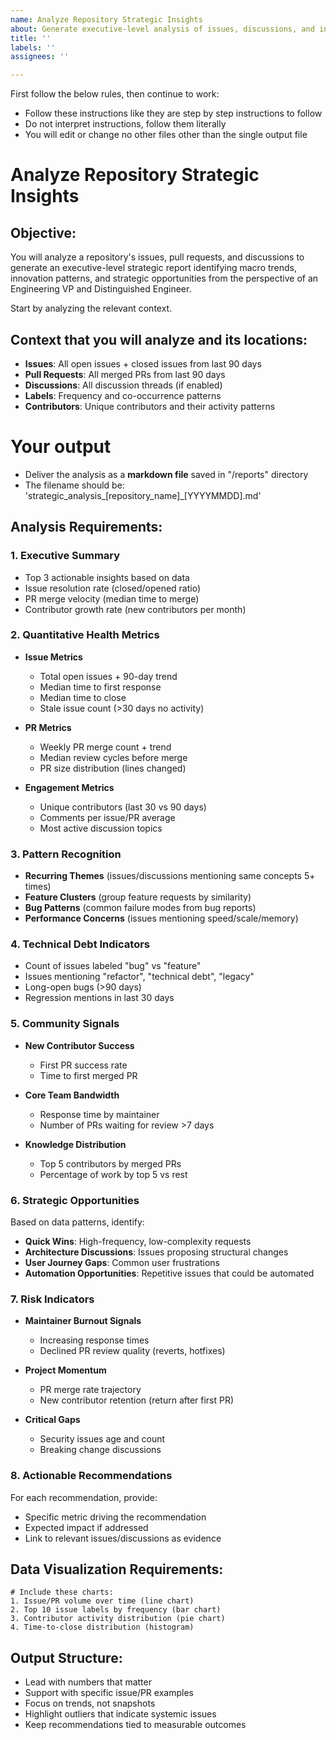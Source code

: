 ```yaml
---
name: Analyze Repository Strategic Insights
about: Generate executive-level analysis of issues, discussions, and innovation patterns
title: ''
labels: ''
assignees: ''

---
```


First follow the below rules, then continue to work:
- Follow these instructions like they are step by step instructions to follow
- Do not interpret instructions, follow them literally
- You will edit or change no other files other than the single output file

# Analyze Repository Strategic Insights

## Objective:
You will analyze a repository's issues, pull requests, and discussions to generate an executive-level strategic report identifying macro trends, innovation patterns, and strategic opportunities from the perspective of an Engineering VP and Distinguished Engineer.

Start by analyzing the relevant context.

## Context that you will analyze and its locations:
- **Issues**: All open issues + closed issues from last 90 days
- **Pull Requests**: All merged PRs from last 90 days
- **Discussions**: All discussion threads (if enabled)
- **Labels**: Frequency and co-occurrence patterns
- **Contributors**: Unique contributors and their activity patterns

# Your output
- Deliver the analysis as a **markdown file** saved in "/reports" directory
- The filename should be: 'strategic_analysis_[repository_name]_[YYYYMMDD].md'

## Analysis Requirements:

### 1. **Executive Summary**
   - Top 3 actionable insights based on data
   - Issue resolution rate (closed/opened ratio)
   - PR merge velocity (median time to merge)
   - Contributor growth rate (new contributors per month)

### 2. **Quantitative Health Metrics**
   - **Issue Metrics**
     - Total open issues + 90-day trend
     - Median time to first response
     - Median time to close
     - Stale issue count (>30 days no activity)
   
   - **PR Metrics**
     - Weekly PR merge count + trend
     - Median review cycles before merge
     - PR size distribution (lines changed)
   
   - **Engagement Metrics**
     - Unique contributors (last 30 vs 90 days)
     - Comments per issue/PR average
     - Most active discussion topics

### 3. **Pattern Recognition**
   - **Recurring Themes** (issues/discussions mentioning same concepts 5+ times)
   - **Feature Clusters** (group feature requests by similarity)
   - **Bug Patterns** (common failure modes from bug reports)
   - **Performance Concerns** (issues mentioning speed/scale/memory)

### 4. **Technical Debt Indicators**
   - Count of issues labeled "bug" vs "feature"
   - Issues mentioning "refactor", "technical debt", "legacy"
   - Long-open bugs (>90 days)
   - Regression mentions in last 30 days

### 5. **Community Signals**
   - **New Contributor Success**
     - First PR success rate
     - Time to first merged PR
   
   - **Core Team Bandwidth**
     - Response time by maintainer
     - Number of PRs waiting for review >7 days
   
   - **Knowledge Distribution**
     - Top 5 contributors by merged PRs
     - Percentage of work by top 5 vs rest

### 6. **Strategic Opportunities**
   Based on data patterns, identify:
   - **Quick Wins**: High-frequency, low-complexity requests
   - **Architecture Discussions**: Issues proposing structural changes
   - **User Journey Gaps**: Common user frustrations
   - **Automation Opportunities**: Repetitive issues that could be automated

### 7. **Risk Indicators**
   - **Maintainer Burnout Signals**
     - Increasing response times
     - Declined PR review quality (reverts, hotfixes)
   
   - **Project Momentum**
     - PR merge rate trajectory
     - New contributor retention (return after first PR)
   
   - **Critical Gaps**
     - Security issues age and count
     - Breaking change discussions

### 8. **Actionable Recommendations**
   For each recommendation, provide:
   - Specific metric driving the recommendation
   - Expected impact if addressed
   - Link to relevant issues/discussions as evidence

## Data Visualization Requirements:
```mermaid
# Include these charts:
1. Issue/PR volume over time (line chart)
2. Top 10 issue labels by frequency (bar chart)
3. Contributor activity distribution (pie chart)
4. Time-to-close distribution (histogram)
```

## Output Structure:
- Lead with numbers that matter
- Support with specific issue/PR examples
- Focus on trends, not snapshots
- Highlight outliers that indicate systemic issues
- Keep recommendations tied to measurable outcomes
